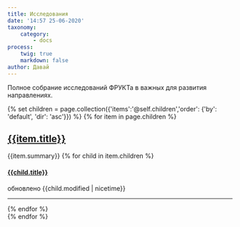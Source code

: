 ```yaml
---
title: Исследования
date: '14:57 25-06-2020'
taxonomy:
    category:
        - docs
process:
    twig: true
    markdown: false
author: Давай
---
```


Полное собрание исследований ФРУКТа в важных для развития направлениях.

{% set children = page.collection({'items':'@self.children','order': {'by': 'default', 'dir': 'asc'}}) %}
{% for item in page.children %}
<div markdown="0" class="item-card"> 
<h2><a href="{{item.url}}">{{item.title}}</a> </h2> 
	{{item.summary}}
    {% for child in item.children %}
    	<div class="child-page">
            <h4><a href="{{child.url}}">{{child.title}}</a> </h4> 
            <span class="updated">обновлено {{child.modified | nicetime}}</span>
    	</div>	
    <hr />
    {% endfor %}
</div>
{% endfor %}